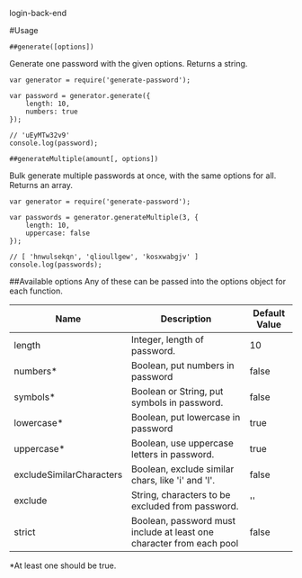 login-back-end

#Usage
```
##generate([options])
```
Generate one password with the given options. Returns a string.

```
var generator = require('generate-password');

var password = generator.generate({
	length: 10,
	numbers: true
});

// 'uEyMTw32v9'
console.log(password);
```

```
##generateMultiple(amount[, options])
```
Bulk generate multiple passwords at once, with the same options for all. Returns an array.

```
var generator = require('generate-password');

var passwords = generator.generateMultiple(3, {
	length: 10,
	uppercase: false
});

// [ 'hnwulsekqn', 'qlioullgew', 'kosxwabgjv' ]
console.log(passwords);
```
##Available options
Any of these can be passed into the options object for each function.

| Name                     | Description                                                          | Default Value |
|--------------------------|----------------------------------------------------------------------|---------------|
| length                   | Integer, length of password.                                         | 10            |
| numbers*                 | Boolean, put numbers in password                                     | false         |
| symbols*                 | Boolean or String, put symbols in password.                          | false         |
| lowercase*               | Boolean, put lowercase in password                                   | true          |
| uppercase*               | Boolean, use uppercase letters in password.                          | true          |
| excludeSimilarCharacters | Boolean, exclude similar chars, like 'i' and 'l'.                    | false         |
| exclude                  | String, characters to be excluded from password.                     | ''            |
| strict                   | Boolean, password must include at least one character from each pool | false         |
*At least one should be true.
